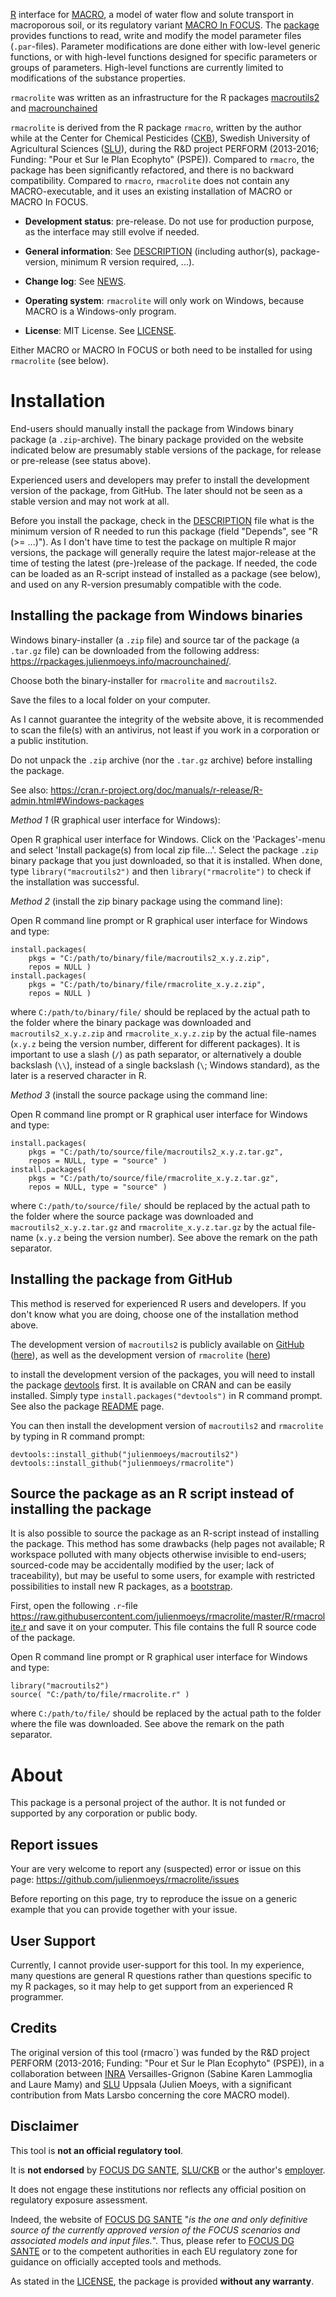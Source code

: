 
[R][r] interface for [MACRO][macro], a model of water 
flow and solute transport in macroporous soil, 
or its regulatory variant [MACRO In FOCUS][macroinfocus]. 
The [package][r_packages] provides functions to read, write 
and modify the model parameter files (`.par`-files). Parameter 
modifications are done either with low-level generic functions, 
or with high-level functions designed for specific parameters 
or groups of parameters. High-level functions are currently 
limited to modifications of the substance properties.

`rmacrolite` was written as an infrastructure for the R 
packages [macroutils2][] and [macrounchained][]

`rmacrolite` is derived from the R package `rmacro`, 
written by the author while at the Center for Chemical Pesticides 
([CKB][ckb]), Swedish University of Agricultural Sciences ([SLU][slu]), 
during the R&D project PERFORM (2013-2016; Funding: 
"Pour et Sur le Plan Ecophyto" (PSPE)). Compared to `rmacro`, 
the package has been significantly refactored, and there is 
no backward compatibility. Compared to `rmacro`, `rmacrolite` 
does not contain any MACRO-executable, and it uses an existing 
installation of MACRO or MACRO In FOCUS.

*   **Development status**: pre-release. Do not use for 
    production purpose, as the interface may still evolve if 
    needed.
    
*   **General information**: See [DESCRIPTION](DESCRIPTION) 
    (including author(s), package-version, minimum R version 
    required, ...).
    
*   **Change log**: See [NEWS](NEWS).
    
*   **Operating system**: `rmacrolite` will only work on 
    Windows, because MACRO is a Windows-only 
    program.
    
*   **License**: MIT License. See [LICENSE](LICENSE).

Either MACRO or MACRO In FOCUS or both need to be installed 
for using `rmacrolite` (see below).



Installation
============================================================

End-users should manually install the package from Windows 
binary package (a `.zip`-archive). The binary package 
provided on the website indicated below are presumably 
stable versions of the package, for release or pre-release 
(see status above).

Experienced users and developers may prefer to install the 
development version of the package, from GitHub. The later should not 
be seen as a stable version and may not work at all.

Before you install the package, check in the 
[DESCRIPTION](DESCRIPTION) file what is the minimum version 
of R needed to run this package (field "Depends", see 
"R (>= ...)"). As I don't have time to test the package on 
multiple R major versions, the package will generally require 
the latest major-release at the time of testing the latest 
(pre-)release of the package. If needed, the code can be 
loaded as an R-script instead of installed as a package (see 
below), and used on any R-version presumably compatible with 
the code.



Installing the package from Windows binaries
------------------------------------------------------------

Windows binary-installer (a `.zip` file) and source tar of the 
package (a `.tar.gz` file) can be downloaded from the following 
address: https://rpackages.julienmoeys.info/macrounchained/.

Choose both the binary-installer for `rmacrolite` and 
`macroutils2`.

Save the files to a local folder on your computer.

As I cannot guarantee the integrity of the website above, 
it is recommended to scan the file(s) with an antivirus, not 
least if you work in a corporation or a public institution.

Do not unpack the `.zip` archive (nor the `.tar.gz` archive) 
before installing the package.

See also: https://cran.r-project.org/doc/manuals/r-release/R-admin.html#Windows-packages 



_Method 1_ (R graphical user interface for Windows):

Open R graphical user interface for Windows. Click on the 
'Packages'-menu and select 'Install package(s) from local zip 
file...'. Select the package `.zip` binary package that you just 
downloaded, so that it is installed. 
When done, type `library("macroutils2")` and then 
`library("rmacrolite")` to check if the installation was 
successful.



_Method 2_ (install the zip binary package using the command 
line):

Open R command line prompt or R graphical user interface for 
Windows and type:

```
install.packages( 
    pkgs = "C:/path/to/binary/file/macroutils2_x.y.z.zip", 
    repos = NULL ) 
install.packages( 
    pkgs = "C:/path/to/binary/file/rmacrolite_x.y.z.zip", 
    repos = NULL ) 
```

where `C:/path/to/binary/file/` should be replaced by 
the actual path to the folder where the binary package was 
downloaded and `macroutils2_x.y.z.zip` and `rmacrolite_x.y.z.zip` 
by the actual file-names 
(`x.y.z` being the version number, different for different 
packages). It is important to use a 
slash (`/`) as path separator, or alternatively a double 
backslash (`\\`), instead of a single backslash (`\`; Windows 
standard), as the later is a reserved character in R.



_Method 3_ (install the source package using the command 
line:

Open R command line prompt or R graphical user interface for 
Windows and type:

```
install.packages( 
    pkgs = "C:/path/to/source/file/macroutils2_x.y.z.tar.gz", 
    repos = NULL, type = "source" ) 
install.packages( 
    pkgs = "C:/path/to/source/file/rmacrolite_x.y.z.tar.gz", 
    repos = NULL, type = "source" ) 
```

where `C:/path/to/source/file/` should be replaced by 
the actual path to the folder where the source package was 
downloaded and `macroutils2_x.y.z.tar.gz` and `rmacrolite_x.y.z.tar.gz` 
by the actual file-name 
(`x.y.z` being the version number). See above the remark on 
the path separator.



Installing the package from GitHub
------------------------------------------------------------

This method is reserved for experienced R users and developers. 
If you don't know what you are doing, choose one of the 
installation method above.

The development version of `macroutils2` is publicly available 
on [GitHub][github] ([here][macroutils2]), as well as the 
development version of `rmacrolite` ([here][rmacrolite])

to install the development version of the packages, you will 
need to install the package [devtools][] first. It is 
available on CRAN and can be easily installed. Simply type 
`install.packages("devtools")` in R command prompt. See also 
the package 
[README](https://cran.r-project.org/web/packages/devtools/readme/README.html) 
page.

You can then install the development version of `macroutils2` 
and `rmacrolite` by typing in R command prompt:

```
devtools::install_github("julienmoeys/macroutils2")
devtools::install_github("julienmoeys/rmacrolite")
```



Source the package as an R script instead of installing the package 
------------------------------------------------------------

It is also possible to source the package as an R-script instead 
of installing the package. This method has some drawbacks 
(help pages not available; R workspace polluted with many 
objects otherwise invisible to end-users; sourced-code may 
be accidentally modified by the user; lack of traceability), 
but may be useful to some users, for example with restricted 
possibilities to install new R packages, as a 
[bootstrap](https://en.wikipedia.org/wiki/Bootstrapping).

First, open the following `.r`-file 
https://raw.githubusercontent.com/julienmoeys/rmacrolite/master/R/rmacrolite.r 
and save it on your computer. This file contains the full 
R source code of the package.

Open R command line prompt or R graphical user interface for 
Windows and type:

```
library("macroutils2") 
source( "C:/path/to/file/rmacrolite.r" ) 
```

where `C:/path/to/file/` should be replaced by 
the actual path to the folder where the file was 
downloaded. See above the remark on the path separator.



About
============================================================

This package is a personal project of the author. It is not 
funded or supported by any corporation or public body.



Report issues
------------------------------------------------------------

Your are very welcome to report any (suspected) error or issue 
on this page: https://github.com/julienmoeys/rmacrolite/issues 

Before reporting on this page, try to reproduce the issue on 
a generic example that you can provide together with your 
issue.



User Support
------------------------------------------------------------

Currently, I cannot provide user-support for this tool. In 
my experience, many questions are general R questions 
rather than questions specific to my R packages, so it may 
help to get support from an experienced R programmer.



Credits
------------------------------------------------------------

The original version of this tool (rmacro`) was funded 
by the R&D project PERFORM (2013-2016; Funding: 
"Pour et Sur le Plan Ecophyto" (PSPE)), in a collaboration 
between [INRA](http://www.inra.fr/) Versailles-Grignon 
(Sabine Karen Lammoglia and Laure Mamy) and [SLU][slu] Uppsala 
(Julien Moeys, with a significant contribution from Mats Larsbo 
concerning the core MACRO model).



Disclaimer
------------------------------------------------------------

This tool is **not an official regulatory tool**.

It is **not endorsed** by [FOCUS DG SANTE][focusdgsante], 
[SLU/CKB][ckb] or the author's [employer][kemi]. 

It does not engage these institutions nor reflects 
any official position on regulatory exposure assessment. 

Indeed, the website of [FOCUS DG SANTE][focusdgsante] 
"_is the one and only definitive source of the currently 
approved version of the FOCUS scenarios and associated models 
and input files._". Thus, please refer to 
[FOCUS DG SANTE][focusdgsante] or to the competent authorities 
in each EU regulatory zone for guidance on officially accepted 
tools and methods.

As stated in the [LICENSE](LICENSE), the package is provided 
**without any warranty**.



[r]:                https://www.r-project.org/ "The R Project for Statistical Computing"
[r_packages]:       https://en.wikipedia.org/wiki/R_(programming_language)#Packages "R packages (Wikipedia)"
[macro]:            https://www.slu.se/en/Collaborative-Centres-and-Projects/centre-for-chemical-pesticides-ckb1/models/macro-52/ "MACRO 5.2 (SLU/CKB)"
[macroinfocus]:     https://esdac.jrc.ec.europa.eu/projects/macro "MACRO In FOCUS (FOCUS DG SANTE)"
[slu]:              https://www.slu.se/ "Swedish University of Agricultural Sciences (SLU)"
[ckb]:              https://www.slu.se/ckb "Centre for Chemical Pesticides (CKB)"
[macroutils2]:      https://github.com/julienmoeys/macroutils2 "R package macroutils2 (GitHub)"
[rmacrolite]:       https://github.com/julienmoeys/rmacrolite "R package rmacrolite (GitHub)"
[macrounchained]:   https://github.com/julienmoeys/macrounchained "R package macrounchained (GitHub)"
[macroutils]:       https://github.com/julienmoeys/macroutils "R package macroutils (GitHub)"
[github]:           https://github.com/ "GitHub development platform"
[focusdgsante]:     https://esdac.jrc.ec.europa.eu/projects/focus-dg-sante "FOrum for the Co-ordination of pesticide fate models and their USe"
[devtools]:         https://CRAN.R-project.org/package=devtools "R package devtools (CRAN)"
[cran]:             https://cran.r-project.org/ "The Comprehensive R Archive Network" 
[kemi]:             https://www.kemi.se/en "Swedish Chemicals Agency"